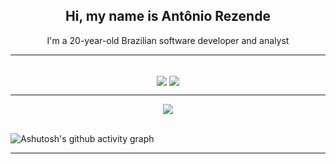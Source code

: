 <h2 align=center>Hi, my name is Antônio Rezende</h2>

<p align=center>I'm a 20-year-old Brazilian software developer and analyst
  
<hr>
<br>

<div align=center>
<img align=center src="https://github-readme-stats.vercel.app/api?username=BrunoArroyo&show_icons=true&theme=dark" />
<img align=center src="https://github-readme-stats.vercel.app/api/top-langs/?username=BrunoArroyo&layout=donut-vertical&theme=dark" />
</div>


<hr>
<div align=center>
<img align="center" src="https://profile-counter.glitch.me/%7BBrunoArroyo%7D/count.svg" />
</div>

<br>

![Ashutosh's github activity graph](https://github-readme-activity-graph.vercel.app/graph?username=BrunoArroyo&custom_title=HISTÓRICO%20DE%20ATIVIDADE&hide_border=true&theme=high-contrast)

<hr>

<div align=center>


</div>
